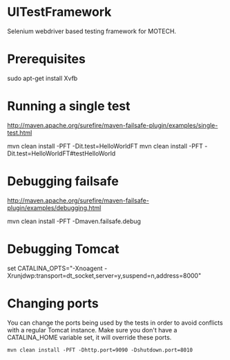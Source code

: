 # UITestFramework
Selenium webdriver based testing framework for MOTECH.




# Prerequisites
sudo apt-get install Xvfb

# Running a single test
http://maven.apache.org/surefire/maven-failsafe-plugin/examples/single-test.html

mvn clean install -PFT -Dit.test=HelloWorldFT
mvn clean install -PFT -Dit.test=HelloWorldFT#testHelloWorld

# Debugging failsafe
http://maven.apache.org/surefire/maven-failsafe-plugin/examples/debugging.html

mvn clean install -PFT -Dmaven.failsafe.debug

# Debugging Tomcat
set CATALINA_OPTS="-Xnoagent -Xrunjdwp:transport=dt_socket,server=y,suspend=n,address=8000"

# Changing ports

You can change the ports being used by the tests in order to avoid conflicts with a regular Tomcat instance.
Make sure you don't have a CATALINA_HOME variable set, it will override these ports.

    mvn clean install -PFT -Dhttp.port=9090 -Dshutdown.port=8010